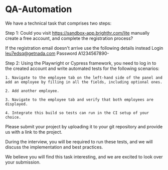# QA-Automation

We have a technical task that comprises two steps:

Step 1: Could you visit https://sandbox-app.brighthr.com/lite manually create a free account, and complete the registration process?

If the registration email doesn't arrive use the following details instead Login leu7edsq@getnada.com Password A1234567890-

Step 2: Using the Playwright or Cypress framework, you need to log in to the created account and write automated tests for the following scenarios:

    1. Navigate to the employee tab on the left-hand side of the panel and add an employee by filling in all the fields, including optional ones.

    2. Add another employee.

    3. Navigate to the employee tab and verify that both employees are displayed.

    4. Integrate this build so tests can run in the CI setup of your choice.

Please submit your project by uploading it to your git repository and provide us with a link to the project. 

During the interview, you will be required to run these tests, and we will discuss the implementation and best practices.

We believe you will find this task interesting, and we are excited to look over your submission.
